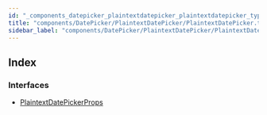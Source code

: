 ```yaml
---
id: "_components_datepicker_plaintextdatepicker_plaintextdatepicker_types_"
title: "components/DatePicker/PlaintextDatePicker/PlaintextDatePicker.types"
sidebar_label: "components/DatePicker/PlaintextDatePicker/PlaintextDatePicker.types"
---
```


## Index

### Interfaces

* [PlaintextDatePickerProps](../interfaces/_components_datepicker_plaintextdatepicker_plaintextdatepicker_types_.plaintextdatepickerprops.md)

